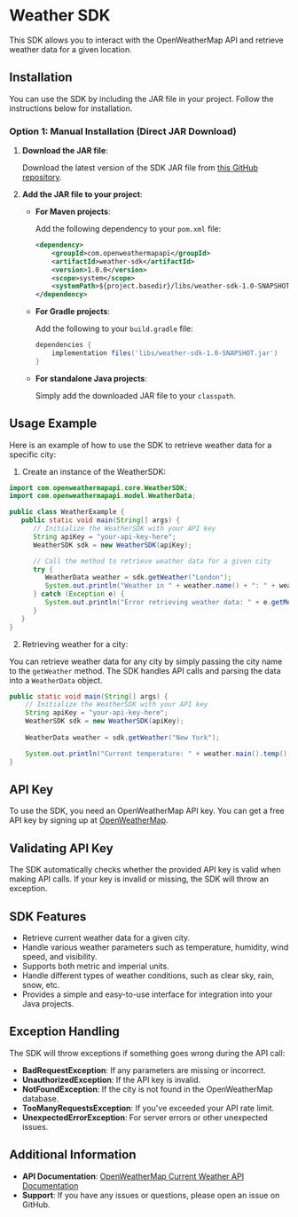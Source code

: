 # Weather SDK

This SDK allows you to interact with the OpenWeatherMap API and retrieve weather data for a given location.

## Installation

You can use the SDK by including the JAR file in your project. Follow the instructions below for installation.

### Option 1: Manual Installation (Direct JAR Download)

1. **Download the JAR file**:

   Download the latest version of the SDK JAR file
   from [this GitHub repository](https://github.com/rxvl-gxbbx/weather-sdk/blame/687f499c1ac00ea3119e693e8f8b810685e6b466/libs/weather-sdk-1.0-SNAPSHOT.jar).

2. **Add the JAR file to your project**:

    - **For Maven projects**:

      Add the following dependency to your `pom.xml` file:

      ```xml
      <dependency>
          <groupId>com.openweathermapapi</groupId>
          <artifactId>weather-sdk</artifactId>
          <version>1.0.0</version>
          <scope>system</scope>
          <systemPath>${project.basedir}/libs/weather-sdk-1.0-SNAPSHOT.jar</systemPath>
      </dependency>
      ```

    - **For Gradle projects**:

      Add the following to your `build.gradle` file:

      ```groovy
      dependencies {
          implementation files('libs/weather-sdk-1.0-SNAPSHOT.jar')
      }
      ```

    - **For standalone Java projects**:

      Simply add the downloaded JAR file to your `classpath`.

## Usage Example

Here is an example of how to use the SDK to retrieve weather data for a specific city:

1) Create an instance of the WeatherSDK:

```java
import com.openweathermapapi.core.WeatherSDK;
import com.openweathermapapi.model.WeatherData;

public class WeatherExample {
   public static void main(String[] args) {
      // Initialize the WeatherSDK with your API key
      String apiKey = "your-api-key-here";
      WeatherSDK sdk = new WeatherSDK(apiKey);

      // Call the method to retrieve weather data for a given city
      try {
         WeatherData weather = sdk.getWeather("London");
         System.out.println("Weather in " + weather.name() + ": " + weather.weather().getFirst().description());
      } catch (Exception e) {
         System.out.println("Error retrieving weather data: " + e.getMessage());
      }
   }
}
```

2) Retrieving weather for a city:

You can retrieve weather data for any city by simply passing the city name to the `getWeather` method. The SDK handles
API
calls and parsing the data into a `WeatherData` object.

```java
public static void main(String[] args) {
    // Initialize the WeatherSDK with your API key
    String apiKey = "your-api-key-here";
    WeatherSDK sdk = new WeatherSDK(apiKey);
    
    WeatherData weather = sdk.getWeather("New York");

    System.out.println("Current temperature: " + weather.main().temp() + "°C");
}
```

## API Key

To use the SDK, you need an OpenWeatherMap API key. You can get a free API key by signing up
at [OpenWeatherMap](https://openweathermap.org/).

## Validating API Key

The SDK automatically checks whether the provided API key is valid when making API calls. If your key is invalid or
missing, the SDK will throw an exception.

## SDK Features

* Retrieve current weather data for a given city.
* Handle various weather parameters such as temperature, humidity, wind speed, and visibility.
* Supports both metric and imperial units.
* Handle different types of weather conditions, such as clear sky, rain, snow, etc.
* Provides a simple and easy-to-use interface for integration into your Java projects.

## Exception Handling

The SDK will throw exceptions if something goes wrong during the API call:

* **BadRequestException**: If any parameters are missing or incorrect.
* **UnauthorizedException**: If the API key is invalid.
* **NotFoundException**: If the city is not found in the OpenWeatherMap database.
* **TooManyRequestsException**: If you've exceeded your API rate limit.
* **UnexpectedErrorException**: For server errors or other unexpected issues.

## Additional Information

* **API Documentation**: [OpenWeatherMap Current Weather API Documentation](https://openweathermap.org/current)
* **Support**: If you have any issues or questions, please open an issue on GitHub.